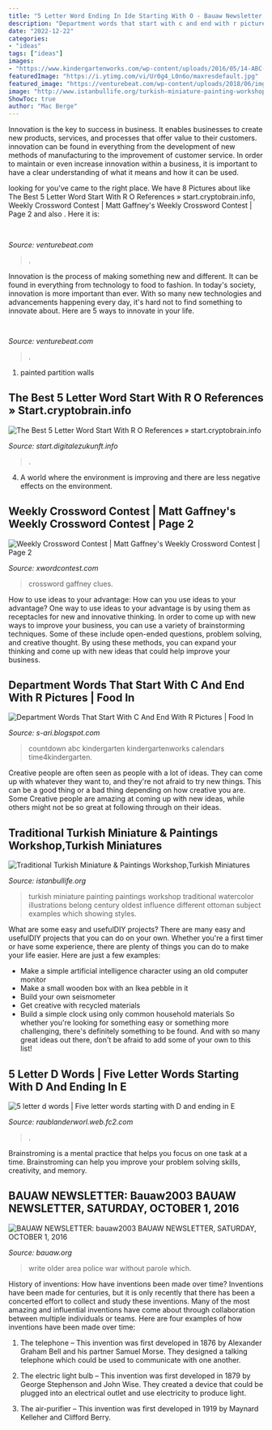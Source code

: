 ```yaml
---
title: "5 Letter Word Ending In Ide Starting With O - Bauaw Newsletter: Bauaw2003 Bauaw Newsletter, Saturday, October 1, 2016"
description: "Department words that start with c and end with r pictures"
date: "2022-12-22"
categories:
- "ideas"
tags: ["ideas"]
images:
- "https://www.kindergartenworks.com/wp-content/uploads/2016/05/14-ABC-Countdown-Calendars-fun-abc-countdown-KindergartenWorks-1-622x1024.png"
featuredImage: "https://i.ytimg.com/vi/Ur0g4_L0n6o/maxresdefault.jpg"
featured_image: "https://venturebeat.com/wp-content/uploads/2018/06/img_20180601_110244.jpg?w=800"
image: "http://www.istanbullife.org/turkish-miniature-painting-workshop.jpg"
ShowToc: true
author: "Mac Berge"
---
```



Innovation is the key to success in business. It enables businesses to create new products, services, and processes that offer value to their customers. innovation can be found in everything from the development of new methods of manufacturing to the improvement of customer service. In order to maintain or even increase innovation within a business, it is important to have a clear understanding of what it means and how it can be used.

	

		
looking for  you've came to the right place. We have 8 Pictures about  like The Best 5 Letter Word Start With R O References » start.cryptobrain.info, Weekly Crossword Contest | Matt Gaffney&#039;s Weekly Crossword Contest | Page 2 and also . Here it is:
		
    
## 

<img loading=lazy src="https://venturebeat.com/wp-content/uploads/2018/06/img_20180601_110244.jpg?w=800" onerror="this.onerror=null;this.src='https://tse2.mm.bing.net/th?id=OIP.4MlYvDfWgcAe59mNlBMhVwHaFj&amp;pid=15.1';" alt="">

_Source: venturebeat.com_

>. 

	

Innovation is the process of making something new and different. It can be found in everything from technology to food to fashion. In today's society, innovation is more important than ever. With so many new technologies and advancements happening every day, it's hard not to find something to innovate about. Here are 5 ways to innovate in your life.

    
## 

<img loading=lazy src="https://venturebeat.com/wp-content/uploads/2017/12/uspresidentssiri.jpg?w=800" onerror="this.onerror=null;this.src='https://tse2.mm.bing.net/th?id=OIP.OcejVjsL9Jibue1HaAgyjAHaFV&amp;pid=15.1';" alt="">

_Source: venturebeat.com_

>. 

	

1. painted partition walls

    
## The Best 5 Letter Word Start With R O References » Start.cryptobrain.info

<img loading=lazy src="https://i2.wp.com/39op5p21nfol29gdi12d6m2n-wpengine.netdna-ssl.com/wp-content/uploads/2020/06/LETTER-R-Picture-Card.jpeg" onerror="this.onerror=null;this.src='https://tse2.mm.bing.net/th?id=OIP.kM-Egt-U082NWXUv5t5l-AHaKY&amp;pid=15.1';" alt="The Best 5 Letter Word Start With R O References » start.cryptobrain.info">

_Source: start.digitalezukunft.info_

>. 

	

4. A world where the environment is improving and there are less negative effects on the environment. 

    
## Weekly Crossword Contest | Matt Gaffney&#039;s Weekly Crossword Contest | Page 2

<img loading=lazy src="http://xwordcontest.com/wp-content/uploads/2019/12/mgwcc603-1024x1024.jpg" onerror="this.onerror=null;this.src='https://tse2.mm.bing.net/th?id=OIP.iXC4dvqlJtuxbm7Iyq6fiAHaHa&amp;pid=15.1';" alt="Weekly Crossword Contest | Matt Gaffney&#039;s Weekly Crossword Contest | Page 2">

_Source: xwordcontest.com_

>crossword gaffney clues. 

	

How to use ideas to your advantage: How can you use ideas to your advantage?
One way to use ideas to your advantage is by using them as receptacles for new and innovative thinking. In order to come up with new ways to improve your business, you can use a variety of brainstorming techniques. Some of these include open-ended questions, problem solving, and creative thought. By using these methods, you can expand your thinking and come up with new ideas that could help improve your business.

    
## Department Words That Start With C And End With R Pictures | Food In

<img loading=lazy src="https://www.kindergartenworks.com/wp-content/uploads/2016/05/14-ABC-Countdown-Calendars-fun-abc-countdown-KindergartenWorks-1-622x1024.png" onerror="this.onerror=null;this.src='https://tse4.mm.bing.net/th?id=OIP.ztlizjGkzBPEb7jWoFzvCgHaMM&amp;pid=15.1';" alt="Department Words That Start With C And End With R Pictures | Food In">

_Source: s-ari.blogspot.com_

>countdown abc kindergarten kindergartenworks calendars time4kindergarten. 

	

Creative people are often seen as people with a lot of ideas. They can come up with whatever they want to, and they're not afraid to try new things. This can be a good thing or a bad thing depending on how creative you are. Some Creative people are amazing at coming up with new ideas, while others might not be so great at following through on their ideas.

    
## Traditional Turkish Miniature &amp; Paintings Workshop,Turkish Miniatures

<img loading=lazy src="http://www.istanbullife.org/turkish-miniature-painting-workshop.jpg" onerror="this.onerror=null;this.src='https://tse1.mm.bing.net/th?id=OIP.oAgKJFCuK310ixm6XmbzOgHaCO&amp;pid=15.1';" alt="Traditional Turkish Miniature &amp; Paintings Workshop,Turkish Miniatures">

_Source: istanbullife.org_

>turkish miniature painting paintings workshop traditional watercolor illustrations belong century oldest influence different ottoman subject examples which showing styles. 

	

What are some easy and usefulDIY projects?
There are many easy and usefulDIY projects that you can do on your own. Whether you're a first timer or have some experience, there are plenty of things you can do to make your life easier. Here are just a few examples: 
- Make a simple artificial intelligence character using an old computer monitor 
- Make a small wooden box with an Ikea pebble in it 
- Build your own seismometer 
- Get creative with recycled materials 
- Build a simple clock using only common household materials 
So whether you're looking for something easy or something more challenging, there's definitely something to be found. And with so many great ideas out there, don't be afraid to add some of your own to this list!

    
## 5 Letter D Words | Five Letter Words Starting With D And Ending In E

<img loading=lazy src="https://i.ytimg.com/vi/Ur0g4_L0n6o/maxresdefault.jpg" onerror="this.onerror=null;this.src='https://tse3.mm.bing.net/th?id=OIP.85xE_T6dU6u_HUmKM9cSsgHaEK&amp;pid=15.1';" alt="5 letter d words | Five letter words starting with D and ending in E">

_Source: raublanderworl.web.fc2.com_

>. 

	

Brainstroming is a mental practice that helps you focus on one task at a time. Brainstroming can help you improve your problem solving skills, creativity, and memory.

    
## BAUAW NEWSLETTER: Bauaw2003 BAUAW NEWSLETTER, SATURDAY, OCTOBER 1, 2016

<img loading=lazy src="https://4.bp.blogspot.com/-XXfMcZKQRFI/XlQLfCHJryI/AAAAAAAEr1M/-e9P1h9K6vU8RPmsgfHlqSBUF356x36xgCK4BGAYYCw/s1600/peace-sq.png" onerror="this.onerror=null;this.src='https://tse4.mm.bing.net/th?id=OIP.RUoqtzxJWOTtm9moMjro1AHaHa&amp;pid=15.1';" alt="BAUAW NEWSLETTER: bauaw2003 BAUAW NEWSLETTER, SATURDAY, OCTOBER 1, 2016">

_Source: bauaw.org_

>write older area police war without parole which. 

	

History of inventions: How have inventions been made over time?
Inventions have been made for centuries, but it is only recently that there has been a concerted effort to collect and study these inventions. Many of the most amazing and influential inventions have come about through collaboration between multiple individuals or teams. Here are four examples of how inventions have been made over time:

1) The telephone – This invention was first developed in 1876 by Alexander Graham Bell and his partner Samuel Morse. They designed a talking telephone which could be used to communicate with one another.

2) The electric light bulb – This invention was first developed in 1879 by George Stephenson and John Wise. They created a device that could be plugged into an electrical outlet and use electricity to produce light.

3) The air-purifier – This invention was first developed in 1919 by Maynard Kelleher and Clifford Berry.

